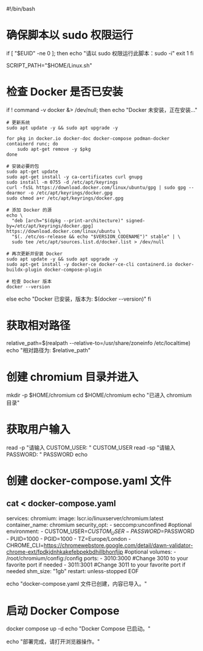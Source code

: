 #!/bin/bash

# 确保脚本以 sudo 权限运行
if [ "$EUID" -ne 0 ]; then
  echo "请以 sudo 权限运行此脚本：sudo -i"
  exit 1
fi

SCRIPT_PATH="$HOME/Linux.sh"

# 检查 Docker 是否已安装
if ! command -v docker &> /dev/null; then
    echo "Docker 未安装，正在安装..."
    
    # 更新系统
    sudo apt update -y && sudo apt upgrade -y

    for pkg in docker.io docker-doc docker-compose podman-docker containerd runc; do
        sudo apt-get remove -y $pkg
    done

    # 安装必要的包
    sudo apt-get update
    sudo apt-get install -y ca-certificates curl gnupg
    sudo install -m 0755 -d /etc/apt/keyrings
    curl -fsSL https://download.docker.com/linux/ubuntu/gpg | sudo gpg --dearmor -o /etc/apt/keyrings/docker.gpg
    sudo chmod a+r /etc/apt/keyrings/docker.gpg

    # 添加 Docker 的源
    echo \
      "deb [arch="$(dpkg --print-architecture)" signed-by=/etc/apt/keyrings/docker.gpg] https://download.docker.com/linux/ubuntu \
      "$(. /etc/os-release && echo "$VERSION_CODENAME")" stable" | \
      sudo tee /etc/apt/sources.list.d/docker.list > /dev/null

    # 再次更新并安装 Docker
    sudo apt update -y && sudo apt upgrade -y
    sudo apt-get install -y docker-ce docker-ce-cli containerd.io docker-buildx-plugin docker-compose-plugin

    # 检查 Docker 版本
    docker --version
else
    echo "Docker 已安装，版本为: $(docker --version)"
fi

# 获取相对路径
relative_path=$(realpath --relative-to=/usr/share/zoneinfo /etc/localtime)
echo "相对路径为: $relative_path"

# 创建 chromium 目录并进入
mkdir -p $HOME/chromium
cd $HOME/chromium
echo "已进入 chromium 目录"

# 获取用户输入
read -p "请输入 CUSTOM_USER: " CUSTOM_USER
read -sp "请输入 PASSWORD: " PASSWORD
echo

# 创建 docker-compose.yaml 文件
cat <<EOF > docker-compose.yaml
---
services:
  chromium:
    image: lscr.io/linuxserver/chromium:latest
    container_name: chromium
    security_opt:
      - seccomp:unconfined #optional
    environment:
      - CUSTOM_USER=$CUSTOM_USER
      - PASSWORD=$PASSWORD
      - PUID=1000
      - PGID=1000
      - TZ=Europe/London
      - CHROME_CLI=https://chromewebstore.google.com/detail/dawn-validator-chrome-ext/fpdkjdnhkakefebpekbdhillbhonfjjp #optional
    volumes:
      - /root/chromium/config:/config
    ports:
      - 3010:3000   #Change 3010 to your favorite port if needed
      - 3011:3001   #Change 3011 to your favorite port if needed
    shm_size: "1gb"
    restart: unless-stopped
EOF

echo "docker-compose.yaml 文件已创建，内容已导入。"

# 启动 Docker Compose
docker compose up -d
echo "Docker Compose 已启动。"

echo "部署完成，请打开浏览器操作。"
